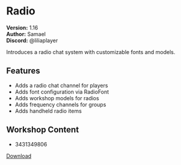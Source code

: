 # Radio

**Version:** 1.16  
**Author:** Samael  
**Discord:** @liliaplayer  

Introduces a radio chat system with customizable fonts and models.

## Features

- Adds a radio chat channel for players
- Adds font configuration via RadioFont
- Adds workshop models for radios
- Adds frequency channels for groups
- Adds handheld radio items

## Workshop Content

- 3431349806

[Download](https://github.com/LiliaFramework/Modules/raw/refs/heads/gh-pages/radio.zip)
